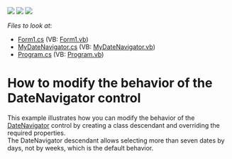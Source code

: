 <!-- default badges list -->
![](https://img.shields.io/endpoint?url=https://codecentral.devexpress.com/api/v1/VersionRange/128635603/15.2.4%2B)
[![](https://img.shields.io/badge/Open_in_DevExpress_Support_Center-FF7200?style=flat-square&logo=DevExpress&logoColor=white)](https://supportcenter.devexpress.com/ticket/details/T161427)
[![](https://img.shields.io/badge/📖_How_to_use_DevExpress_Examples-e9f6fc?style=flat-square)](https://docs.devexpress.com/GeneralInformation/403183)
<!-- default badges end -->
<!-- default file list -->
*Files to look at*:

* [Form1.cs](./CS/DateNavigatorCustomized/Form1.cs) (VB: [Form1.vb](./VB/DateNavigatorCustomized/Form1.vb))
* [MyDateNavigator.cs](./CS/DateNavigatorCustomized/MyDateNavigator.cs) (VB: [MyDateNavigator.vb](./VB/DateNavigatorCustomized/MyDateNavigator.vb))
* [Program.cs](./CS/DateNavigatorCustomized/Program.cs) (VB: [Program.vb](./VB/DateNavigatorCustomized/Program.vb))
<!-- default file list end -->
# How to modify the behavior of the DateNavigator control


This example illustrates how you can modify the behavior of the <a href="http://help.devexpress.com/#WindowsForms/CustomDocument1740">DateNavigator</a> control by creating a class descendant and overriding the required properties.<br />The DateNavigator descendant allows selecting more than seven dates by days, not by weeks, which is the default behavior.

<br/>


